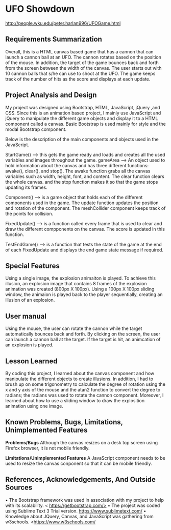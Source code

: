 # UFO Showdown
http://people.wku.edu/peter.harlan996/UFOGame.html

## Requirements Summarization

Overall, this is a HTML canvas based game that has a cannon that can launch a cannon ball at an UFO. The cannon rotates based on the position of the mouse. In addition, the target of the game bounces back and forth from the screen between the width of the canvas. The user starts out with 10 cannon balls that s/he can use to shoot at the UFO. The game keeps track of the number of hits as the score and displays at each update. 

##	Project Analysis and Design

My project was designed using Bootstrap, HTML, JavaScript, jQuery ,and CSS. Since this is an animation based project, I mainly use JavaScript and jQuery to manipulate the different game objects and display it to a HTML component called a canvas. Basic Bootstrap is used mainly for style and the modal Bootstrap component. 

Below is the description of the main components and objects used in the JavaScript. 

StartGame() --> this gets the game ready and loads and creates all the used variables and images throughout the game. 
gameArea --> An object used to hold information about the canvas and has three different functions: awake(), clear(), and stop(). The awake function grabs all the canvas variables such as width, height, font, and content. The clear function clears the whole canvas. and the stop function makes it so that the game stops updating its frames. 

Component() --> is a game object that holds each of the different components used in the game. The update function updates the position and rotation of the component. The meshCollider component keeps track of the points for collision. 

FixedUpdate() --> is a function called every frame that is used to clear and draw the different compponents on the canvas. The score is updated in this function. 

TestEndGame() --> is a function that tests the state of the game at the end of each FixedUpdate and displays the end game state message if required.  

## Special Features
Using a single image, the explosion animaiton is played. To achieve this illusion, an explosion image that contains 8 frames of the explosion animation was created (800px X 100px). Using a 100px X 100px sliding window, the animaion is played back to the player sequentially, creating an illusion of an explosion. 

##	User manual
Using the mouse, the user can rotate the cannon while the target automatically bounces back and forth. By clicking on the screen, the user can launch a cannon ball at the target. If the target is hit, an animcation of an explosion is played.

## Lesson Learned
By coding this project, I learned about the canvas component and how manipulate the different objects to create illusions. In addition, I had to brush up on some trigonometry to calculate the degree of rotation using the x and y axis of the mouse and the atan2 function to convert the degree to radians; the radians was used to rotate the cannon component. Moreover, I learned about how to use a sliding window to draw the explosition animation using one image.

##	Known Problems, Bugs, Limitations, Unimplemented Features
__Problems/Bugs__
Although the canvas resizes on a desk top screen using Firefox browser, it is not mobile friendly. 

__Limitations/Unimplemented Features__
A JavaScript component needs to be used to resize the canvas conponent so that it can be mobile friendly. 

##	References, Acknowledgements, And Outside Sources
•	The Bootstrap framework was used in association with my project to help with its scalability.
< https://getbootstrap.com/>
•	The project was coded using Sublime Text 3 Trial version. 
<https://www.sublimetext.com/>
•	Knowledge about JQuery, Canvas, and JavaScript was gathering from w3schools. 
<https://www.w3schools.com/
